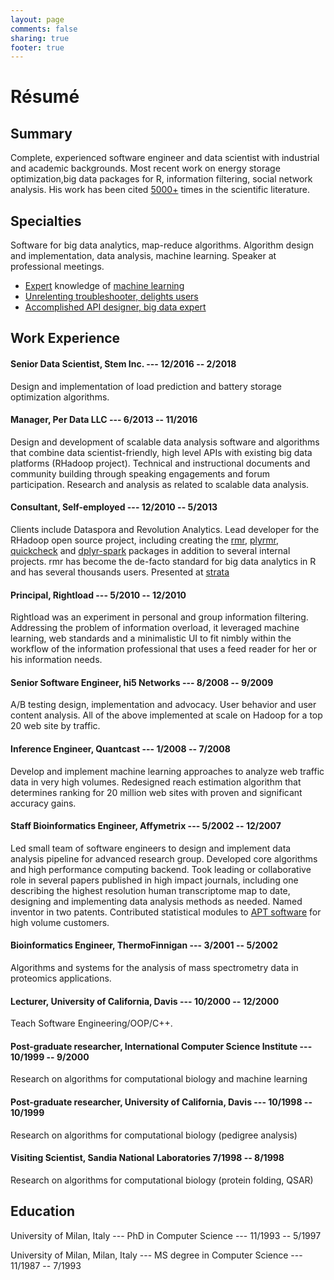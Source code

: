 ```yaml
---
layout: page
comments: false
sharing: true
footer: true
---
```


<h1 class="post-title">Résumé</h1>

## Summary
Complete, experienced software engineer and data scientist with industrial and academic backgrounds. Most recent work on energy storage optimization,big data packages for R, information filtering, social network analysis. His work has been cited [5000+](http://scholar.google.com/citations?user=uNAgLfwAAAAJ) times in the scientific literature.

## Specialties
Software for big data analytics, map-reduce algorithms. Algorithm design and implementation, data analysis, machine learning. Speaker at professional meetings.

*   [Expert](https://link.springer.com/chapter/10.1007/3-540-44581-1_14) knowledge of [machine learning](https://twitter.com/goodfellow_ian/status/835681738189754368)
*   [Unrelenting troubleshooter, delights users](https://groups.google.com/d/msg/rhadoop/CUHaESXQJ2Y/fyQzMHRkfv0J)
*   [Accomplished API designer, big data expert](https://groups.google.com/forum/#!msg/rhadoop/OetxKchYQMM/R-9Zby_zcEMJ)

## Work Experience

#### Senior Data Scientist, Stem Inc. --- 12/2016 -- 2/2018
Design and implementation of load prediction and battery storage optimization algorithms.

#### Manager, Per Data LLC --- 6/2013 -- 11/2016
Design and development of scalable data analysis software and algorithms that combine data scientist-friendly, high level APIs with existing big data platforms (RHadoop project). Technical and instructional documents and community building through speaking engagements and forum participation. Research and analysis as related to scalable data analysis.

#### Consultant, Self-employed --- 12/2010 -- 5/2013
Clients include Dataspora and Revolution Analytics. Lead developer for the RHadoop open source project, including creating the [rmr](https::/github.con/RevolutionAnalytics/rmr2), [plyrmr](https::/github.con/RevolutionAnalytics/plyrmr), [quickcheck](https::/github.con/RevolutionAnalytics/quickcheck) and [dplyr-spark](https::/github.con/RevolutionAnalytics/dplyr-spark) packages in addition to several internal projects. rmr has become the de-facto standard for big data analytics in R and has several thousands users. Presented at [strata](http://www.youtube.com/watch?v=DW8ISErV_4s)

#### Principal, Rightload --- 5/2010 -- 12/2010
Rightload was an experiment in personal and group information filtering. Addressing the problem of information overload, it leveraged machine learning, web standards and a minimalistic UI to fit nimbly within the workflow of the information professional that uses a feed reader for her or his information needs.

#### Senior Software Engineer, hi5 Networks ---  8/2008 -- 9/2009
A/B testing design, implementation and advocacy. User behavior and user content analysis. All of the above implemented at scale on Hadoop for a top 20 web site by traffic.

#### Inference Engineer, Quantcast --- 1/2008 -- 7/2008
Develop and implement machine learning approaches to analyze web traffic data in very high volumes. Redesigned reach estimation algorithm that determines ranking for 20 million web sites with proven and significant accuracy gains.

#### Staff Bioinformatics Engineer, Affymetrix --- 5/2002 -- 12/2007
Led small team of software engineers to design and implement data analysis pipeline for advanced research group. Developed core algorithms and high performance computing backend. Took leading or collaborative role in several papers published in high impact journals, including one describing the highest resolution human transcriptome map to date, designing and implementing data analysis methods as needed. Named inventor in two patents. Contributed statistical modules to [APT software](http://www.affymetrix.com/estore/partners_programs/programs/developer/tools/powertools.affx) for high volume customers.

#### Bioinformatics Engineer, ThermoFinnigan --- 3/2001 -- 5/2002
Algorithms and systems for the analysis of mass spectrometry data in proteomics applications.

#### Lecturer, University of California, Davis --- 10/2000 -- 12/2000
Teach Software Engineering/OOP/C++.

#### Post-graduate researcher, International Computer Science Institute --- 10/1999 -- 9/2000
Research on algorithms for computational biology and machine learning

#### Post-graduate researcher, University of California, Davis --- 10/1998 -- 10/1999
Research on algorithms for computational biology (pedigree analysis)

#### Visiting Scientist, Sandia National Laboratories 7/1998 -- 8/1998
Research on algorithms for computational biology (protein folding, QSAR)

## Education
University of Milan, Italy --- PhD in Computer Science --- 11/1993 -- 5/1997

University of Milan, Milan, Italy --- MS degree in Computer Science --- 11/1987 -- 7/1993
